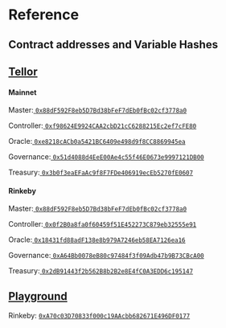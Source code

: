 # Reference

## Contract addresses and Variable Hashes

## [Tellor](https://github.com/tellor-io/tellorX)

#### Mainnet

Master:[ `0x88dF592F8eb5D7Bd38bFeF7dEb0fBc02cf3778a0`](https://etherscan.io/address/0x88dF592F8eb5D7Bd38bFeF7dEb0fBc02cf3778a0)

Controller:[ `0xf98624E9924CAA2cbD21cC6288215Ec2ef7cFE80`](https://etherscan.io/address/0xf98624E9924CAA2cbD21cC6288215Ec2ef7cFE80)

Oracle:[ `0xe8218cACb0a5421BC6409e498d9f8CC8869945ea`](https://etherscan.io/address/0xe8218cACb0a5421BC6409e498d9f8CC8869945ea)

Governance:[ `0x51d4088d4EeE00Ae4c55f46E0673e9997121DB00`](https://etherscan.io/address/0x51d4088d4EeE00Ae4c55f46E0673e9997121DB00)

Treasury:[ `0x3b0f3eaEFaAc9f8F7FDe406919ecEb5270fE0607`](https://etherscan.io/address/0x3b0f3eaEFaAc9f8F7FDe406919ecEb5270fE0607)

#### Rinkeby

Master:[ `0x88dF592F8eb5D7Bd38bFeF7dEb0fBc02cf3778a0`](https://rinkeby.etherscan.io/address/0x88dF592F8eb5D7Bd38bFeF7dEb0fBc02cf3778a0)

Controller:[ `0x0f2B0a8fa0f60459f51E452273C879eb32555e91`](https://rinkeby.etherscan.io/address/0x0f2B0a8fa0f60459f51E452273C879eb32555e91)

Oracle:[ `0x18431fd88adF138e8b979A7246eb58EA7126ea16`](https://rinkeby.etherscan.io/address/0x18431fd88adF138e8b979A7246eb58EA7126ea16)

Governance:[ `0xA64Bb0078eB80c97484f3f09Adb47b9B73CBcA00`](https://rinkeby.etherscan.io/address/0xA64Bb0078eB80c97484f3f09Adb47b9B73CBcA00)

Treasury:[ `0x2dB91443f2b562B8b2B2e8E4fC0A3EDD6c195147`](https://rinkeby.etherscan.io/address/0x2dB91443f2b562B8b2B2e8E4fC0A3EDD6c195147)

## [Playground](https://github.com/tellor-io/TellorPlayground)

Rinkeby: [`0xA70c03D70833f000c19AAcbb682671E496DF0177`](https://rinkeby.etherscan.io/address/0xA70c03D70833f000c19AAcbb682671E496DF0177#code)
